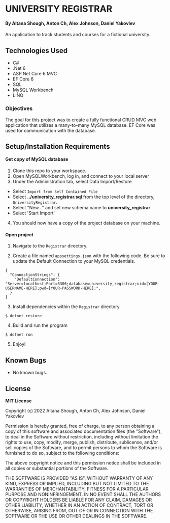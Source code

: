 # UNIVERSITY REGISTRAR

#### By Aitana Shough, Anton Ch, Alex Johnson, Daniel Yakovlev

An application to track students and courses for a fictional university.

## Technologies Used

* C#
* .Net 6
* ASP.Net Core 6 MVC
* EF Core 6
* SQL
* MySQL Workbench
* LINQ

### Objectives 

The goal for this project was to create a fully functional CRUD MVC web application that utilizes a many-to-many MySQL database. EF Core was used for communication with the database.

## Setup/Installation Requirements

#### Get copy of MySQL database
1. Clone this repo to your workspace.
2. Open MySQLWorkbench, log in, and connect to your local server
3. Under the Administration tab, select Data Import/Restore
  * Select `Import from Self Contained File`
  * Select **../university_registrar.sql** from the top level of the directory, `UniversityRegistrar`.
  * Select "New..." and set new schema name to **university_registrar**
  * Select 'Start Import'
4. You should now have a copy of the project database on your machine.

#### Open project

1. Navigate to the `Registrar` directory.

2. Create a file named `appsettings.json` with the following code. Be sure to update the Default Connection to your MySQL credentials.
```
{
  "ConnectionStrings": {
    "DefaultConnection": "Server=localhost;Port=3306;database=university_registrar;uid=[YOUR-USERNAME-HERE];pwd=[YOUR-PASSWORD-HERE];",
  }
}
```

3. Install dependencies within the `Registrar` directory
```
$ dotnet restore
````

4. Build and run the program 
 ```
 $ dotnet run
 ```

5. Enjoy!

## Known Bugs

* No known bugs.


## License

**MIT License**

Copyright (c) 2022 Aitana Shough, Anton Ch, Alex Johnson, Daniel Yakovlev

Permission is hereby granted, free of charge, to any person obtaining a copy of this software and associated documentation files (the "Software"), to deal in the Software without restriction, including without limitation the rights to use, copy, modify, merge, publish, distribute, sublicense, and/or sell copies of the Software, and to permit persons to whom the Software is furnished to do so, subject to the following conditions:

The above copyright notice and this permission notice shall be included in all copies or substantial portions of the Software.

THE SOFTWARE IS PROVIDED "AS IS", WITHOUT WARRANTY OF ANY KIND, EXPRESS OR IMPLIED, INCLUDING BUT NOT LIMITED TO THE WARRANTIES OF MERCHANTABILITY, FITNESS FOR A PARTICULAR PURPOSE AND NONINFRINGEMENT. IN NO EVENT SHALL THE AUTHORS OR COPYRIGHT HOLDERS BE LIABLE FOR ANY CLAIM, DAMAGES OR OTHER LIABILITY, WHETHER IN AN ACTION OF CONTRACT, TORT OR OTHERWISE, ARISING FROM, OUT OF OR IN CONNECTION WITH THE SOFTWARE OR THE USE OR OTHER DEALINGS IN THE SOFTWARE.
